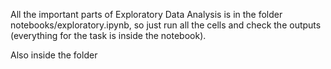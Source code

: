 All the important parts of Exploratory Data Analysis is in the folder notebooks/exploratory.ipynb, so just run all the cells and check the outputs (everything for the task is inside the notebook).

Also inside the folder
